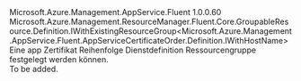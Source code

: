 <Type Name="IBlank" FullName="Microsoft.Azure.Management.AppService.Fluent.AppServiceCertificateOrder.Definition.IBlank">
  <TypeSignature Language="C#" Value="public interface IBlank : Microsoft.Azure.Management.ResourceManager.Fluent.Core.GroupableResource.Definition.IWithExistingResourceGroup&lt;Microsoft.Azure.Management.AppService.Fluent.AppServiceCertificateOrder.Definition.IWithHostName&gt;" />
  <TypeSignature Language="ILAsm" Value=".class public interface auto ansi abstract IBlank implements class Microsoft.Azure.Management.ResourceManager.Fluent.Core.GroupableResource.Definition.IWithExistingResourceGroup`1&lt;class Microsoft.Azure.Management.AppService.Fluent.AppServiceCertificateOrder.Definition.IWithHostName&gt;" />
  <TypeSignature Language="DocId" Value="T:Microsoft.Azure.Management.AppService.Fluent.AppServiceCertificateOrder.Definition.IBlank" />
  <TypeSignature Language="VB.NET" Value="Public Interface IBlank&#xA;Implements IWithExistingResourceGroup(Of IWithHostName)" />
  <TypeSignature Language="F#" Value="type IBlank = interface&#xA;    interface IWithExistingResourceGroup&lt;IWithHostName&gt;" />
  <AssemblyInfo>
    <AssemblyName>Microsoft.Azure.Management.AppService.Fluent</AssemblyName>
    <AssemblyVersion>1.0.0.60</AssemblyVersion>
  </AssemblyInfo>
  <Interfaces>
    <Interface>
      <InterfaceName>Microsoft.Azure.Management.ResourceManager.Fluent.Core.GroupableResource.Definition.IWithExistingResourceGroup&lt;Microsoft.Azure.Management.AppService.Fluent.AppServiceCertificateOrder.Definition.IWithHostName&gt;</InterfaceName>
    </Interface>
  </Interfaces>
  <Docs>
    <summary>
            Eine app Zertifikat Reihenfolge Dienstdefinition Ressourcengruppe festgelegt werden können.
            </summary>
    <remarks>To be added.</remarks>
  </Docs>
  <Members />
</Type>